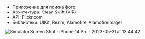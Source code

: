 * Приложение для поиска фото.
* Архитектура: Clean Swift (VIP)
* API: Flickr.com
* Библиотеки: UIKit, Realm, Alamofire, AlamofireImage!

![Simulator Screen Shot - iPhone 14 Pro - 2023-05-31 at 13 44 42](https://github.com/Satin91/Flickr/assets/65672952/9338ab40-7a1c-44c7-b009-d9da048cb734)
